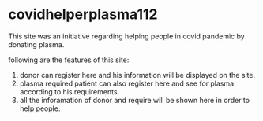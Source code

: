 # covidhelperplasma112
This site was an initiative regarding helping people in covid pandemic by donating plasma.

following are the features of this site:
1) donor can register here and his information will be displayed on the site.
2) plasma required patient can also register here and see for plasma according to his requirements.
3) all the inforamation of donor and require will be shown here in order to help people.


